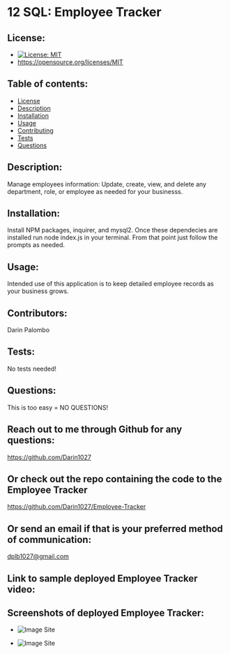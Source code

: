 # 12 SQL: Employee Tracker

## License:

- [![License: MIT](https://img.shields.io/badge/License-MIT-yellow.svg)](https://opensource.org/licenses/MIT)
- https://opensource.org/licenses/MIT

## Table of contents:

- [License](#license)
- [Description](#description)
- [Installation](#installation)
- [Usage](#usage)
- [Contributing](#contributing)
- [Tests](#tests)
- [Questions](#questions)

## Description:

Manage employees information: Update, create, view, and delete any department, role, or employee as needed for your businesss.

## Installation:

Install NPM packages, inquirer, and mysql2.
Once these dependecies are installed run node index.js in your terminal. From that point just follow the prompts as needed.

## Usage:

Intended use of this application is to keep detailed employee records as your business grows.

## Contributors:

Darin Palombo

## Tests:

No tests needed!

## Questions:

This is too easy = NO QUESTIONS!

## Reach out to me through Github for any questions:

https://github.com/Darin1027

## Or check out the repo containing the code to the Employee Tracker

https://github.com/Darin1027/Employee-Tracker

## Or send an email if that is your preferred method of communication:

dplb1027@gmail.com

## Link to sample deployed Employee Tracker video:



## Screenshots of deployed Employee Tracker:

- ![Image Site](./)

- ![Image Site](./)
